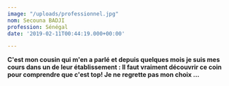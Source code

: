 ```yaml
---
image: "/uploads/professionnel.jpg"
nom: Secouna BADJI
profession: Sénégal
date: '2019-02-11T00:44:19.000+00:00'

---
```

**C'est mon cousin qui m'en a parlé et depuis quelques mois je suis mes cours dans un de leur établissement : Il faut vraiment découvrir ce coin pour comprendre que c'est top! Je ne regrette pas mon choix ...**